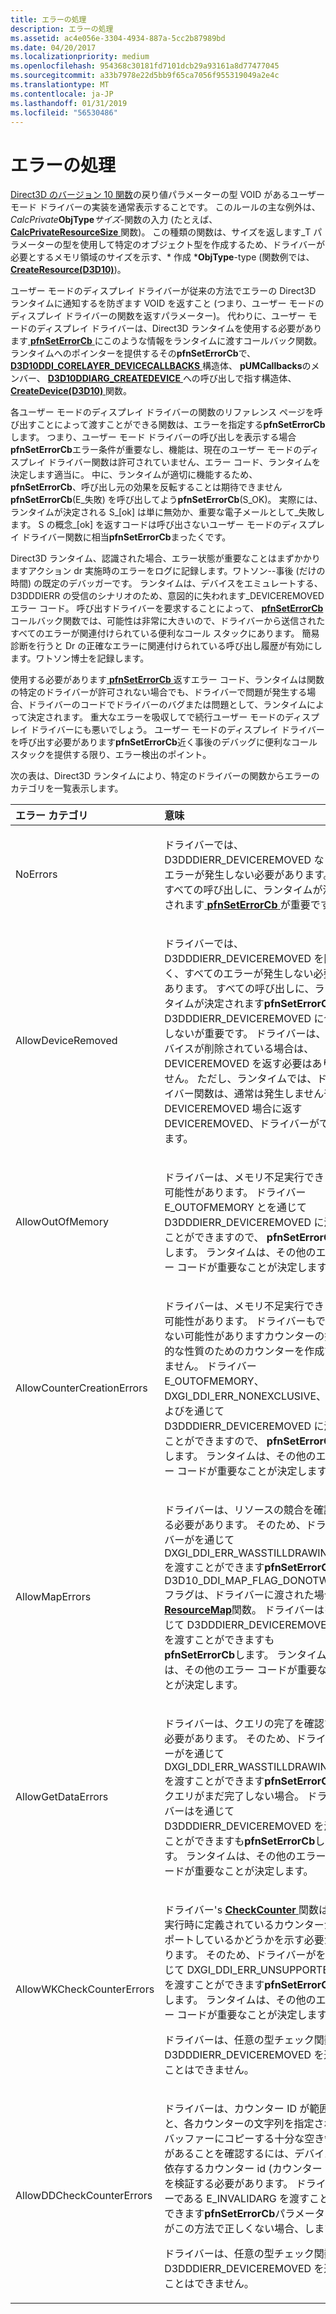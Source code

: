 ```yaml
---
title: エラーの処理
description: エラーの処理
ms.assetid: ac4e056e-3304-4934-887a-5cc2b87989bd
ms.date: 04/20/2017
ms.localizationpriority: medium
ms.openlocfilehash: 954368c30181fd7101dcb29a93161a8d77477045
ms.sourcegitcommit: a33b7978e22d5bb9f65ca7056f955319049a2e4c
ms.translationtype: MT
ms.contentlocale: ja-JP
ms.lasthandoff: 01/31/2019
ms.locfileid: "56530486"
---
```

# <a name="handling-errors"></a>エラーの処理


[Direct3D のバージョン 10 関数](https://msdn.microsoft.com/library/windows/hardware/ff552909)の戻り値パラメーターの型 VOID があるユーザー モード ドライバーの実装を通常表示することです。 このルールの主な例外は、 *CalcPrivate***ObjType***サイズ*-関数の入力 (たとえば、 [ **CalcPrivateResourceSize** ](https://msdn.microsoft.com/library/windows/hardware/ff538302)関数)。 この種類の関数は、サイズを返します\_T パラメーターの型を使用して特定のオブジェクト型を作成するため、ドライバーが必要とするメモリ領域のサイズを示す、* 作成 ***ObjType**-type (関数例では、 [ **CreateResource(D3D10)**](https://msdn.microsoft.com/library/windows/hardware/ff540691))。

ユーザー モードのディスプレイ ドライバーが従来の方法でエラーの Direct3D ランタイムに通知するを防ぎます VOID を返すこと (つまり、ユーザー モードのディスプレイ ドライバーの関数を返すパラメーター)。 代わりに、ユーザー モードのディスプレイ ドライバーは、Direct3D ランタイムを使用する必要があります[ **pfnSetErrorCb** ](https://msdn.microsoft.com/library/windows/hardware/ff568929)にこのような情報をランタイムに渡すコールバック関数。 ランタイムへのポインターを提供するその**pfnSetErrorCb**で、 [ **D3D10DDI\_CORELAYER\_DEVICECALLBACKS** ](https://msdn.microsoft.com/library/windows/hardware/ff541820)構造体、 **pUMCallbacks**のメンバー、 [ **D3D10DDIARG\_CREATEDEVICE** ](https://msdn.microsoft.com/library/windows/hardware/ff541664)への呼び出しで指す構造体、 [ **CreateDevice(D3D10)** ](https://msdn.microsoft.com/library/windows/hardware/ff540635)関数。

各ユーザー モードのディスプレイ ドライバーの関数のリファレンス ページを呼び出すことによって渡すことができる関数は、エラーを指定する**pfnSetErrorCb**します。 つまり、ユーザー モード ドライバーの呼び出しを表示する場合**pfnSetErrorCb**エラー条件が重要なし、機能は、現在のユーザー モードのディスプレイ ドライバー関数は許可されていません、エラー コード、ランタイムを決定します適当に。 中に、ランタイムが適切に機能するため、 **pfnSetErrorCb**、呼び出し元の効果を反転することは期待できません**pfnSetErrorCb**(E\_失敗) を呼び出してよう**pfnSetErrorCb**(S\_OK)。 実際には、ランタイムが決定される S\_[ok] は単に無効か、重要な電子メールとして\_失敗します。 S の概念\_[ok] を返すコードは呼び出さないユーザー モードのディスプレイ ドライバー関数に相当**pfnSetErrorCb**まったくです。

Direct3D ランタイム、認識された場合、エラー状態が重要なことはまずかかりますアクション dr 実施時のエラーをログに記録します。ワトソン--事後 (だけの時間) の既定のデバッガーです。 ランタイムは、デバイスをエミュレートする、D3DDDIERR の受信のシナリオのため、意図的に失われます\_DEVICEREMOVED エラー コード。 呼び出すドライバーを要求することによって、 [ **pfnSetErrorCb** ](https://msdn.microsoft.com/library/windows/hardware/ff568929)コールバック関数では、可能性は非常に大きいので、ドライバーから送信されたすべてのエラーが関連付けられている便利なコール スタックにあります。 簡易診断を行うと Dr の正確なエラーに関連付けられている呼び出し履歴が有効にします。ワトソン博士を記録します。

使用する必要があります[ **pfnSetErrorCb** ](https://msdn.microsoft.com/library/windows/hardware/ff568929)返すエラー コード、ランタイムは関数の特定のドライバーが許可されない場合でも、ドライバーで問題が発生する場合、ドライバーのコードでドライバーのバグまたは問題として、ランタイムによって決定されます。 重大なエラーを吸収してで続行ユーザー モードのディスプレイ ドライバーにも悪いでしょう。 ユーザー モードのディスプレイ ドライバーを呼び出す必要があります**pfnSetErrorCb**近く事後のデバッグに便利なコール スタックを提供する限り、エラー検出のポイント。

次の表は、Direct3D ランタイムにより、特定のドライバーの関数からエラーのカテゴリを一覧表示します。

<table>
<colgroup>
<col width="50%" />
<col width="50%" />
</colgroup>
<thead>
<tr class="header">
<th align="left">エラー カテゴリ</th>
<th align="left">意味</th>
</tr>
</thead>
<tbody>
<tr class="odd">
<td align="left"><p>NoErrors</p></td>
<td align="left"><p>ドライバーでは、D3DDDIERR_DEVICEREMOVED などのエラーが発生しない必要があります。 すべての呼び出しに、ランタイムが決定されます<a href="https://msdn.microsoft.com/library/windows/hardware/ff568929" data-raw-source="[&lt;strong&gt;pfnSetErrorCb&lt;/strong&gt;](https://msdn.microsoft.com/library/windows/hardware/ff568929)"> <strong>pfnSetErrorCb</strong> </a>が重要です。</p></td>
</tr>
<tr class="even">
<td align="left"><p>AllowDeviceRemoved</p></td>
<td align="left"><p>ドライバーでは、D3DDDIERR_DEVICEREMOVED を除く、すべてのエラーが発生しない必要があります。 すべての呼び出しに、ランタイムが決定されます<strong>pfnSetErrorCb</strong> D3DDDIERR_DEVICEREMOVED に合格しないが重要です。 ドライバーは、デバイスが削除されている場合は、DEVICEREMOVED を返す必要はありません。 ただし、ランタイムでは、ドライバー関数は、通常は発生しません干渉 DEVICEREMOVED 場合に返す DEVICEREMOVED、ドライバーができます。</p></td>
</tr>
<tr class="odd">
<td align="left"><p>AllowOutOfMemory</p></td>
<td align="left"><p>ドライバーは、メモリ不足実行できます可能性があります。 ドライバー E_OUTOFMEMORY とを通じて D3DDDIERR_DEVICEREMOVED に渡すことができますので、 <strong>pfnSetErrorCb</strong>します。 ランタイムは、その他のエラー コードが重要なことが決定します。</p></td>
</tr>
<tr class="even">
<td align="left"><p>AllowCounterCreationErrors</p></td>
<td align="left"><p>ドライバーは、メモリ不足実行できます可能性があります。 ドライバーもできない可能性がありますカウンターの排他的な性質のためのカウンターを作成できません。 ドライバー E_OUTOFMEMORY、DXGI_DDI_ERR_NONEXCLUSIVE、およびを通じて D3DDDIERR_DEVICEREMOVED に渡すことができますので、 <strong>pfnSetErrorCb</strong>します。 ランタイムは、その他のエラー コードが重要なことが決定します。</p></td>
</tr>
<tr class="odd">
<td align="left"><p>AllowMapErrors</p></td>
<td align="left"><p>ドライバーは、リソースの競合を確認する必要があります。 そのため、ドライバーがを通じて DXGI_DDI_ERR_WASSTILLDRAWING を渡すことができます<strong>pfnSetErrorCb</strong> D3D10_DDI_MAP_FLAG_DONOTWAIT フラグは、ドライバーに渡された場合&#39;s <a href="https://msdn.microsoft.com/library/windows/hardware/ff569492" data-raw-source="[&lt;strong&gt;ResourceMap&lt;/strong&gt;](https://msdn.microsoft.com/library/windows/hardware/ff569492)"> <strong>ResourceMap</strong></a>関数。 ドライバーはを通じて D3DDDIERR_DEVICEREMOVED を渡すことができますも<strong>pfnSetErrorCb</strong>します。 ランタイムは、その他のエラー コードが重要なことが決定します。</p></td>
</tr>
<tr class="even">
<td align="left"><p>AllowGetDataErrors</p></td>
<td align="left"><p>ドライバーは、クエリの完了を確認する必要があります。 そのため、ドライバーがを通じて DXGI_DDI_ERR_WASSTILLDRAWING を渡すことができます<strong>pfnSetErrorCb</strong>クエリがまだ完了しない場合。 ドライバーはを通じて D3DDDIERR_DEVICEREMOVED を渡すことができますも<strong>pfnSetErrorCb</strong>します。 ランタイムは、その他のエラー コードが重要なことが決定します。</p></td>
</tr>
<tr class="odd">
<td align="left"><p>AllowWKCheckCounterErrors</p></td>
<td align="left"><p>ドライバー&#39;s <a href="https://msdn.microsoft.com/library/windows/hardware/ff539385" data-raw-source="[&lt;strong&gt;CheckCounter&lt;/strong&gt;](https://msdn.microsoft.com/library/windows/hardware/ff539385)"> <strong>CheckCounter</strong> </a>関数は、実行時に定義されているカウンターがサポートしているかどうかを示す必要があります。 そのため、ドライバーがを通じて DXGI_DDI_ERR_UNSUPPORTED を渡すことができます<strong>pfnSetErrorCb</strong>します。 ランタイムは、その他のエラー コードが重要なことが決定します。</p>
<p>ドライバーは、任意の型チェック関数の D3DDDIERR_DEVICEREMOVED を返すことはできません。</p></td>
</tr>
<tr class="even">
<td align="left"><p>AllowDDCheckCounterErrors</p></td>
<td align="left"><p>ドライバーは、カウンター ID が範囲内と、各カウンターの文字列を指定されたバッファーにコピーする十分な空き領域があることを確認するには、デバイスに依存するカウンター id (カウンター ID) を検証する必要があります。 ドライバーである E_INVALIDARG を渡すことができます<strong>pfnSetErrorCb</strong>パラメーターがこの方法で正しくない場合、します。</p>
<p>ドライバーは、任意の型チェック関数の D3DDDIERR_DEVICEREMOVED を返すことはできません。</p></td>
</tr>
</tbody>
</table>

 

 

 





